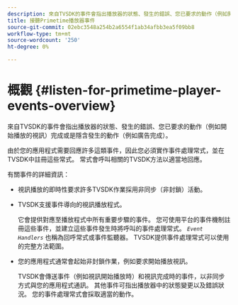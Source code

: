 ```yaml
---
description: 來自TVSDK的事件會指出播放器的狀態、發生的錯誤、您已要求的動作（例如開始播放的視訊）完成或是隱含發生的動作（例如廣告完成）。
title: 接聽Primetime播放器事件
source-git-commit: 02ebc3548a254b2a6554f1ab34afbb3ea5f09bb8
workflow-type: tm+mt
source-wordcount: '250'
ht-degree: 0%

---
```


# 概觀 {#listen-for-primetime-player-events-overview}

來自TVSDK的事件會指出播放器的狀態、發生的錯誤、您已要求的動作（例如開始播放的視訊）完成或是隱含發生的動作（例如廣告完成）。

由於您的應用程式需要回應許多這類事件，因此您必須實作事件處理常式，並在TVSDK中註冊這些常式。 常式會呼叫相關的TVSDK方法以適當地回應。

有關事件的詳細資訊：

* 視訊播放的即時性要求許多TVSDK作業採用非同步（非封鎖）活動。
* TVSDK支援事件導向的視訊播放程式。

  它會提供對應至播放程式中所有重要步驟的事件。 您可使用平台的事件機制註冊這些事件，並建立這些事件發生時將呼叫的事件處理常式。 *`Event Handlers`* 也稱為回呼常式或事件監聽器。 TVSDK提供事件處理常式可以使用的完整方法範圍。
* 您的應用程式通常會起始非封鎖作業，例如要求開始播放視訊。

  TVSDK會傳送事件（例如視訊開始播放時）和視訊完成時的事件，以非同步方式與您的應用程式通訊。 其他事件可指出播放器中的狀態變更以及錯誤狀況。 您的事件處理常式會採取適當的動作。
